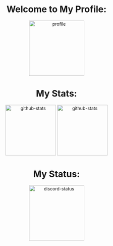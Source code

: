 <h1 align="center">Welcome to My Profile:</h1>
<p align="center" width="100%">
    <img height="175px" src="https://i.imgur.com/W6mUoiN.png" alt="profile">
</p>
<h1 align="center">My Stats:</h1>
<p align="center" width="100%">
    <img height="160px" src="https://github-readme-stats.vercel.app/api?username=soevielofficial&theme=radical&hide_border=false&include_all_commits=true&count_private=false" alt="github-stats">
    <img height="160px" src="https://github-readme-stats.vercel.app/api/top-langs/?username=soevielofficial&theme=radical&hide_border=false&include_all_commits=true&count_private=false&layout=compact" alt="github-stats">
</p>
<h1 align="center">My Status:</h1>
<p align="center" width="100%">
    <img height="175px" src="https://lanyard.cnrad.dev/api/442224069899976707?theme=dark&amp;hideDiscrim=true" alt="discord-status">
</p>
